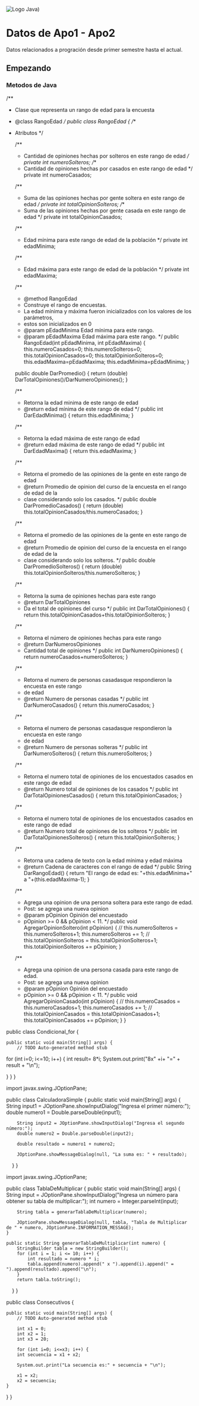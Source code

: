 ![Logo Java](https://seeklogo.com/images/J/java-logo-7833D1D21A-seeklogo.com.png))

# Datos de Apo1 - Apo2

Datos relacionados a progración desde primer semestre hasta el actual.

## Empezando

### Metodos de Java

/**
 * Clase que representa un rango de edad para la encuesta
 * @class RangoEdad
 */
public class RangoEdad {
/**
 * Atributos
 */
	
	/**
	 * Cantidad de opiniones hechas por solteros en este rango de edad
	 */
	private int numeroSolteros;
	/**
	 * Cantidad de opiniones hechas por casados en este rango de edad
	 */
	private int numeroCasados;
	
	
	/**
	 * Suma de las opiniones hechas por gente soltera en este rango de edad
	 */
	private int totalOpinionSolteros;
	/**
	 * Suma de las opiniones hechas por gente casada en este rango de edad
	 */
	private int totalOpinionCasados;
	
	
	/**
	 * Edad mínima para este rango de edad de la población
	 */
	private int edadMinima;
	
	/**
	 * Edad máxima para este rango de edad de la población
	 */
	private int edadMaxima;
	
	/**
	 * @method RangoEdad
	 * Construye el rango de encuestas.
	 * La edad mínima y máxima fueron inicializados con los valores de los parámetros,
	 * estos son inicializados en 0
	 * @param pEdadMinima Edad mínima para este rango.
	 * @param pEdadMaxima Edad máxima para este rango.
	 */
	public RangoEdad(int pEdadMinima, int pEdadMaxima) {
		this.numeroCasados=0;
		this.numeroSolteros=0;
		this.totalOpinionCasados=0;
		this.totalOpinionSolteros=0;
		this.edadMaxima=pEdadMaxima;
		this.edadMinima=pEdadMinima;
	}

	public double DarPromedio() {
		return (double) DarTotalOpiniones()/DarNumeroOpiniones();
	}
	
	/**
	 * Retorna la edad minima de este rango de edad
	 * @return edad mínima de este rango de edad
	 */
	public int DarEdadMinima() {
		return this.edadMinima;
	}
	
	/**
	 * Retorna la edad máxima de este rango de edad
	 * @return edad máxima de este rango de edad
	 */
	public int DarEdadMaxima() {
		return this.edadMaxima;
	}
	
	/**
	 * Retorna el promedio de las opiniones de la gente en este rango de edad
	 * @return Promedio de opinion del curso de la encuesta en el rango de edad de la
	 * clase considerando solo los casados.
	 */
	public double DarPromedioCasados() {
		return (double) this.totalOpinionCasados/this.numeroCasados;
	}
	
	/**
	 * Retorna el promedio de las opiniones de la gente en este rango de edad
	 * @return Promedio de opinion del curso de la encuesta en el rango de edad de la
	 * clase considerando solo los solteros.
	 */
	public double DarPromedioSolteros() {
		return (double) this.totalOpinionSolteros/this.numeroSolteros;
	}
	
	/**
	 * Retorna la suma de opiniones hechas para este rango
	 * @return DarTotalOpiniones
	 * Da el total de opiniones del curso
	 */
	public int DarTotalOpiniones() {
		return this.totalOpinionCasados+this.totalOpinionSolteros;
	}
	
	/**
	 * Retorna el número de opiniones hechas para este rango
	 * @return DarNumerosOpiniones
	 * Cantidad total de opiniones
	 */
	public int DarNumeroOpiniones() {
		return numeroCasados+numeroSolteros;
	}
	
	/**
	 * Retorna el numero de personas casadasque respondieron la encuesta en este rango
	 * de edad
	 * @return Numero de personas casadas
	 */
	public int DarNumeroCasados() {
		return this.numeroCasados;
	}
	
	/**
	 * Retorna el numero de personas casadasque respondieron la encuesta en este rango
	 * de edad
	 * @return Numero de personas solteras
	 */
	public int DarNumeroSolteros() {
		return this.numeroSolteros;
	}
	
	/**
	 * Retorna el numero total de opiniones de los encuestados casados en este rango de edad
	 * @return Numero total de opiniones de los casados
	 */
	public int DarTotalOpinionesCasados() {
		return this.totalOpinionCasados;
	}
	
	/**
	 * Retorna el numero total de opiniones de los encuestados casados en este rango de edad
	 * @return Numero total de opiniones de los solteros
	 */
	public int DarTotalOpinionesSolteros() {
		return this.totalOpinionSolteros;
	}
	
	/**
	 * Retorna una cadena de texto con la edad mínima y edad máxima
	 * @return Cadena de caracteres con el rango de edad
	 */
	public String DarRangoEdad() {
		return "El rango de edad es: "+this.edadMinima+" a "+(this.edadMaxima-1); 
	}
	
	/**
	 * Agrega una opinion de una persona soltera para este rango de edad.  <br>
	 * Post: se agrega una nueva opinion
	 * @param pOpinion  Opinión del encuestado
	 * pOpinion >= 0 && pOpinion < 11. 
	 */
	public void AgregarOpinionSoltero(int pOpinion) {
		// this.numeroSolteros = this.numeroSolteros+1;
		this.numeroSolteros += 1;
		// this.totalOpinionSolteros = this.totalOpinionSolteros+1;
		this.totalOpinionSolteros += pOpinion;
	}
	
	/**
	 * Agrega una opinion de una persona casada para este rango de edad.  <br>
	 * Post: se agrega una nueva opinion
	 * @param pOpinion  Opinión del encuestado
	 * pOpinion >= 0 && pOpinion < 11. 
	 */
	public void AgregarOpinionCasado(int pOpinion) {
		// this.numeroCasados = this.numeroCasados+1;
		this.numeroCasados += 1;
		// this.totalOpinionCasados = this.totalOpinionCasados+1;
		this.totalOpinionCasados += pOpinion;
	}
}

public class Condicional_for {

	public static void main(String[] args) {
		// TODO Auto-generated method stub

for (int i=0; i<=10; i++) {
	int result= 8*i;
	System.out.print("8x" +i+ "=" + result + "\n");
	
}
	}
}

import javax.swing.JOptionPane;

public class CalculadoraSimple {
    public static void main(String[] args) {
        String input1 = JOptionPane.showInputDialog("Ingresa el primer número:");
        double numero1 = Double.parseDouble(input1);

        String input2 = JOptionPane.showInputDialog("Ingresa el segundo número:");
        double numero2 = Double.parseDouble(input2);

        double resultado = numero1 + numero2;

        JOptionPane.showMessageDialog(null, "La suma es: " + resultado);
    }
} 

import javax.swing.JOptionPane;

public class TablaDeMultiplicar {
    public static void main(String[] args) {
        String input = JOptionPane.showInputDialog("Ingresa un número para obtener su tabla de multiplicar:");
        int numero = Integer.parseInt(input);

        String tabla = generarTablaDeMultiplicar(numero);

        JOptionPane.showMessageDialog(null, tabla, "Tabla de Multiplicar de " + numero, JOptionPane.INFORMATION_MESSAGE);
    }

    public static String generarTablaDeMultiplicar(int numero) {
        StringBuilder tabla = new StringBuilder();
        for (int i = 1; i <= 10; i++) {
            int resultado = numero * i;
            tabla.append(numero).append(" x ").append(i).append(" = ").append(resultado).append("\n");
        }
        return tabla.toString();
    }
}

public class Consecutivos {

	public static void main(String[] args) {
		// TODO Auto-generated method stub
		
		int x1 = 0;
		int x2 = 1;
		int x3 = 20;
		
		for (int i=0; i<=x3; i++) {
		int secuencia = x1 + x2;
		
		System.out.print("La secuencia es:" + secuencia + "\n");
	    
	    x1 = x2;
	    x2 = secuencia;
	}
}
}
